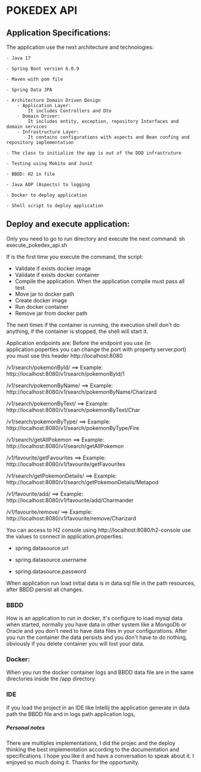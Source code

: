 # POKEDEX API
## Application Specifications:

The application use the next architecture and technologies:

    - Java 17

    - Spring Boot version 6.0.9

    - Maven with pom file
    
    - Spring Data JPA

    - Architecture Domain Driven Design
        - Application Layer:
            It includes Controllers and Dto
        - Domain Driver:
            It includes entity, exception, repository Interfaces and domain services
        - Infrastructure Layer:
            It contains configurations with aspects and Bean confing and repository implementation
    
    - The class to initialize the app is out of the DDD infrastruture

    - Testing using Mokito and Junit

    - BBDD: H2 in file
    
    - Java AOP (Aspects) to logging

    - Docker to deploy application

    - Shell script to deploy application

## Deploy and execute application:

Only you need to go to run directory and execute the next command:
sh execute_pokedex_api.sh

If is the first time you execute the command, the script:
- Validate if exists docker image
- Validate if exists docker container
- Compile the application. When the application compile must pass all test.
- Move jar to docker path
- Create docker image
- Run docker container
- Remove jar from docker path

The next times if the container is running, the execution shell don't do anything, if the container is stopped, the shell will start it.

Application endpoints are: Before the endpoint you use (in application.poperties you can change the port with property
server.port) you must use this header http://localhost:8080

/v1/search/pokemonById/<pokemonId>
==> Example: http://localhost:8080/v1/search/pokemonById/1

/v1/search/pokemonByName/<pokemonName>
==> Example: http://localhost:8080/v1/search/pokemonByName/Charizard

/v1/search/pokemonByText/<text>
==> Example: http://localhost:8080/v1/search/pokemonByText/Char

/v1/search/pokemonByType/<pokemonType>
==> Example: http://localhost:8080/v1/search/pokemonByType/Fire

/v1/search/getAllPokemon
==> Example: http://localhost:8080/v1/search/getAllPokemon

/v1/favourite/getFavourites
==> Example: http://localhost:8080/v1/favourite/getFavourites

/v1/search/getPokemonDetails/<pokemonName>
==> Example: http://localhost:8080/v1/search/getPokemonDetails/Metapod

/v1/favourite/add/<pokemonName>
==> Example: http://localhost:8080/v1/favourite/add/Charmander

/v1/favourite/remove/<pokemonName>
==> Example: http://localhost:8080/v1/favourite/remove/Charizard

You can access to H2 console using http://localhost:8080/h2-console use the values to connect in application.properties:

- spring.datasource.url

- spring.datasource.username

- spring.datasource.password

When application run load initial data is in data.sql file in the path resources, after BBDD persist all changes.


### BBDD
How is an application to run in docker, it's configure to load mysql data when started, normally you have data in other system
like a MongoDb or Oracle and you don't need to have data files in your configurations. After you run the container the data persists
and you don't have to do nothing, obviously if you delete container you will lost your data.


### Docker:
When you run the docker container logs and BBDD data file are in the same directories inside the /app directory.

### IDE
If you load the project in an IDE like Intellij the application generate in data path the BBDD file and in logs path application logs,

##### Personal notes
There are multiples implementations, I did the projec and the deploy thinking the best implementation according to the documentation and specifications.
I hope you like it and have a conversation to speak about it. I enjoyed so much doing it. Thanks for the opportunity.